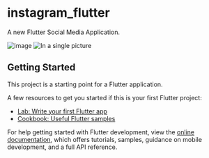 # instagram_flutter

A new Flutter Social Media Application.


![image](https://raw.githubusercontent.com/elhamebrahimpour/moodinger_application/master/socialmediaapp.jpg)
![In a single picture](https://raw.githubusercontent.com/elhamebrahimpour/moodinger_application/master/splash.png)


## Getting Started

This project is a starting point for a Flutter application.

A few resources to get you started if this is your first Flutter project:

- [Lab: Write your first Flutter app](https://docs.flutter.dev/get-started/codelab)
- [Cookbook: Useful Flutter samples](https://docs.flutter.dev/cookbook)

For help getting started with Flutter development, view the
[online documentation](https://docs.flutter.dev/), which offers tutorials,
samples, guidance on mobile development, and a full API reference.

